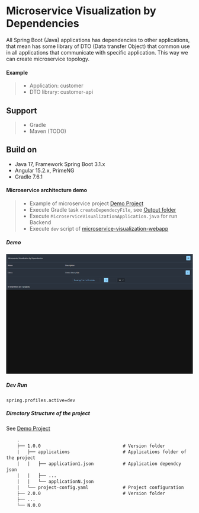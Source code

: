 # Microservice Visualization by Dependencies
All Spring Boot (Java) applications has dependencies to other applications, that mean has some library of DTO (Data transfer Object) that common use in all applications that communicate with specific application. This way we can create microservice topology.
#### Example
> * Application: customer 
> * DTO library: customer-api

## Support
> * Gradle 
> * Maven (TODO)

## Build on
* Java 17, Framework Spring Boot 3.1.x
* Angular 15.2.x, PrimeNG
* Gradle 7.6.1

#### Microservice architecture demo
> * Example of microservice project [Demo Project](demo)  
> * Execute Gradle task `createDependecyFile`, see [Output folder](result)  
> * Execute `MicroserviceVisualizationApplication.java` for run Backend  
> * Execute `dev` script of [microservice-visualization-webapp](microservice-visualization-webapp)  

##### Demo
![](demo/docs/demo.gif)

##### Dev Run
```
spring.profiles.active=dev
```

##### Directory Structure of the project
See [Demo Project](docker/demo-project)
```
    .
    ├── 1.0.0                               # Version folder
    |   ├── applications                    # Applications folder of the project
    |   |   ├── application1.json           # Application dependcy json
    |   |   ├── ...                 
    |   |   └── applicationN.json
    |   └── project-config.yaml             # Project configuration 
    ├── 2.0.0                               # Version folder
    ├── ...                   
    └── N.0.0

```
